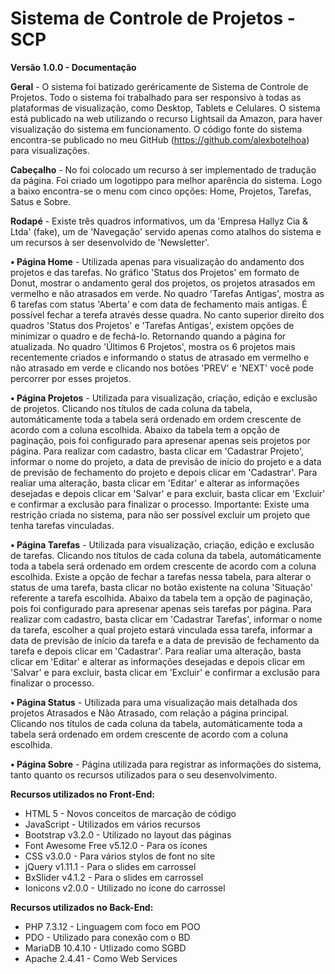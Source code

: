 # Sistema de Controle de Projetos - SCP
<b>Versão 1.0.0 - Documentação</b>

<b>Geral</b> - O sistema foi batizado geréricamente de Sistema de Controle de Projetos. Todo o sistema foi trabalhado para ser responsivo à todas as plataformas de visualização, como Desktop, Tablets e Celulares. O sistema está publicado na web utilizando o recurso Lightsail da Amazon, para haver visualização do sistema em funcionamento. O código fonte do sistema encontra-se publicado no meu GitHub (https://github.com/alexbotelhoa) para visualizações.

<b>Cabeçalho</b> - No foi colocado um recurso à ser implementado de tradução da página. Foi criado um logotippo para melhor aparência do sistema. Logo a baixo encontra-se o menu com cinco opções: Home, Projetos, Tarefas, Satus e Sobre.

<b>Rodapé</b> - Existe três quadros informativos, um da 'Empresa Hallyz Cia & Ltda' (fake), um de 'Navegação' servido apenas como atalhos do sistema e um recursos à ser desenvolvido de 'Newsletter'.

<b>&#8226; Página Home</b> - Utilizada apenas para visualização do andamento dos projetos e das tarefas. No gráfico 'Status dos Projetos' em formato de Donut, mostrar o andamento geral dos projetos, os projetos atrasados em vermelho e não atrasados em verde. No quadro 'Tarefas Antigas', mostra as 6 tarefas com status 'Aberta' e com data de fechamento mais antigas. É possível fechar a terefa através desse quadra. No canto superior direito dos quadros 'Status dos Projetos' e 'Tarefas Antigas', existem opções de minimizar o quadro e de fechá-lo. Retornando quando a página for atualizada. No quadro 'Últimos 6 Projetos', mostra os 6 projetos mais recentemente criados e informando o status de atrasado em vermelho e não atrasado em verde e clicando nos botões 'PREV' e 'NEXT' você pode percorrer por esses projetos.

<b>&#8226; Página Projetos</b> - Utilizada para visualização, criação, edição e exclusão de projetos. Clicando nos títulos de cada coluna da tabela, automáticamente toda a tabela será ordenado em ordem crescente de acordo com a coluna escolhida. Abaixo da tabela tem a opção de paginação, pois foi configurado para apresenar apenas seis projetos por página. Para realizar com cadastro, basta clicar em 'Cadastrar Projeto', informar o nome do projeto, a data de previsão de início do projeto e a data de previsão de fechamento do projeto e depois clicar em 'Cadastrar'. Para realiar uma alteração, basta clicar em 'Editar' e alterar as informações desejadas e depois clicar em 'Salvar' e para excluir, basta clicar em 'Excluir' e confirmar a exclusão para finalizar o processo. Importante: Existe uma restrição criada no sistema, para não ser possível excluir um projeto que tenha tarefas vinculadas.

<b>&#8226; Página Tarefas</b> - Utilizada para visualização, criação, edição e exclusão de tarefas. Clicando nos títulos de cada coluna da tabela, automáticamente toda a tabela será ordenado em ordem crescente de acordo com a coluna escolhida. Existe a opção de fechar a tarefas nessa tabela, para alterar o status de uma tarefa, basta clicar no botão existente na coluna 'Situação' referente a tarefa escolhida. Abaixo da tabela tem a opção de paginação, pois foi configurado para apresenar apenas seis tarefas por página. Para realizar com cadastro, basta clicar em 'Cadastrar Tarefas', informar o nome da tarefa, escolher a qual projeto estará vinculada essa tarefa, informar a data de previsão de início da tarefa e a data de previsão de fechamento da tarefa e depois clicar em 'Cadastrar'. Para realiar uma alteração, basta clicar em 'Editar' e alterar as informações desejadas e depois clicar em 'Salvar' e para excluir, basta clicar em 'Excluir' e confirmar a exclusão para finalizar o processo.

<b>&#8226; Página Status</b> - Utilizada para uma visualização mais detalhada dos projetos Atrasados e Não Atrasado, com relação a página principal. Clicando nos títulos de cada coluna da tabela, automáticamente toda a tabela será ordenado em ordem crescente de acordo com a coluna escolhida.

<b>&#8226; Página Sobre</b> - Página utilizada para registrar as informações do sistema, tanto quanto os recursos utilizados para o seu desenvolvimento.

<p></p>
<b>Recursos utilizados no Front-End:</b>
 <ul>
    <li>HTML 5 - Novos conceitos de marcação de código</li>
    <li>JavaScript - Utilizados em vários recursos</li>
    <li>Bootstrap v3.2.0 - Utilizado no layout das páginas</li>
    <li>Font Awesome Free v5.12.0 - Para os ícones</li>
    <li>CSS v3.0.0 - Para vários stylos de font no site</li>
    <li>jQuery v1.11.1 - Para o slides em carrossel</li>
    <li>BxSlider v4.1.2 - Para o slides em carrossel</li>
    <li>Ionicons v2.0.0 - Utilizado no ícone do carrossel</li>
 </ul>
 
<p></p>
<b>Recursos utilizados no Back-End:</b>
<ul>
    <li>PHP 7.3.12 - Linguagem com foco em POO</li>
    <li>PDO - Utilizado para conexão com o BD</li>
    <li>MariaDB 10.4.10 - Utlizado como SGBD</li>
    <li>Apache 2.4.41 - Como Web Services</li>
</ul>